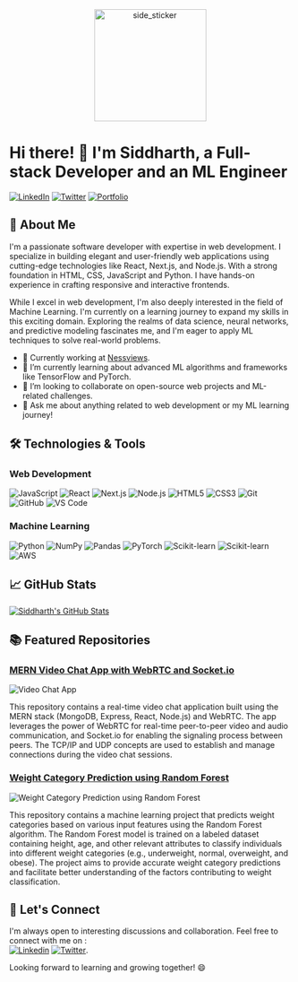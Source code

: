 <!--
### Hi there 👋

**XAheli/XAheli** is a ✨ _special_ ✨ repository because its `README.md` (this file) appears on your GitHub profile.

Here are some ideas to get you started:

- 🔭 I’m currently working on ...
- 🌱 I’m currently learning ...
- 👯 I’m looking to collaborate on ...
- 🤔 I’m looking for help with ...
- 💬 Ask me about ...
- 📫 How to reach me: ...
- 😄 Pronouns: ...
- ⚡ Fun fact: ...
-->
<div id="header" align="center">
  <img align="center" width=200px height=200px alt="side_sticker" src="https://media.giphy.com/media/TEnXkcsHrP4YedChhA/giphy.gif" />
</div>

# Hi there! 👋 I'm Siddharth, a Full-stack Developer and an ML Engineer

[![LinkedIn](https://img.shields.io/badge/LinkedIn-SiddharthGupta-blue?style=flat-square&logo=linkedin&logoColor=white&link=https://www.linkedin.com/in/cyddharth/)](https://www.linkedin.com/in/cyddharth/)
[![Twitter](https://img.shields.io/badge/Twitter-SiddharthGupta-blue?style=flat-square&logo=twitter&logoColor=white&link=https://twitter.com/cyddharth_gupta)](https://twitter.com/cyddharth_gupta)
[![Portfolio](https://img.shields.io/badge/Portfolio-SGFolio-9cf?style=flat-square&link=https://sgfolio.com)](https://sgfolio.vercel.app)


## 🚀 About Me

I'm a passionate software developer with expertise in web development. I specialize in building elegant and user-friendly web applications using cutting-edge technologies like React, Next.js, and Node.js. With a strong foundation in HTML, CSS, JavaScript and Python. I have hands-on experience in crafting responsive and interactive frontends.

While I excel in web development, I'm also deeply interested in the field of Machine Learning. I'm currently on a learning journey to expand my skills in this exciting domain. Exploring the realms of data science, neural networks, and predictive modeling fascinates me, and I'm eager to apply ML techniques to solve real-world problems.

- 💼 Currently working at [Nessviews](https://www.nessviews.com).
- 🌱 I’m currently learning about advanced ML algorithms and frameworks like TensorFlow and PyTorch.
- 🔭 I’m looking to collaborate on open-source web projects and ML-related challenges.
- 💬 Ask me about anything related to web development or my ML learning journey!

## 🛠️ Technologies & Tools


### Web Development

<!--[![My Skills](https://skillicons.dev/icons?i=js,react,nodejs,nextjs,html,css,git,github)](https://skillicons.dev)-->

![JavaScript](https://img.shields.io/badge/-JavaScript-black?style=flat-square&logo=javascript)
![React](https://img.shields.io/badge/-React-black?style=flat-square&logo=react)
![Next.js](https://img.shields.io/badge/-Next.js-black?style=flat-square&logo=Next.js)
![Node.js](https://img.shields.io/badge/-Node.js-black?style=flat-square&logo=node.js)
![HTML5](https://img.shields.io/badge/-HTML5-black?style=flat-square&logo=html5)
![CSS3](https://img.shields.io/badge/-CSS3-black?style=flat-square&logo=css3)
![Git](https://img.shields.io/badge/-Git-black?style=flat-square&logo=git)
![GitHub](https://img.shields.io/badge/-GitHub-black?style=flat-square&logo=github)
![VS Code](https://img.shields.io/badge/-VS%20Code-black?style=flat-square&logo=visual-studio-code)

### Machine Learning

![Python](https://img.shields.io/badge/-Python-black?style=flat-square&logo=python)
![NumPy](https://img.shields.io/badge/-NumPy-black?style=flat-square&logo=numpy)
![Pandas](https://img.shields.io/badge/-Pandas-black?style=flat-square&logo=pandas)
![PyTorch](https://img.shields.io/badge/-PyTorch-black?style=flat-square&logo=pytorch)
![Scikit-learn](https://img.shields.io/badge/-Scikit%20Learn-black?style=flat-square&logo=scikit-learn)
![Scikit-learn](https://img.shields.io/badge/-TensorFlow-black?style=flat-square&logo=tensorflow)
![AWS](https://img.shields.io/badge/-Amazon_AWS-black?style=flat-square&logo=amazonaws)

<!--<img src='https://cdnq.jsdelivr.net/gh/devicons/devicon/icons/pandas/pandas-original-wordmark.svg' width="5%" height="5%">
<img src='https://cdn.jsdelivr.net/gh/devicons/devicon/icons/numpy/numpy-original.svg' width="5%" height="5%">-->
## 📈 GitHub Stats

<!-- [![Siddharth's GitHub Stats](https://github-readme-stats.vercel.app/api?username=Cyddharth-Gupta&show_icons=true&hide=contribs&show=prs&theme=radical)](https://github.com/Cyddharth-Gupta) -->
[![Siddharth's GitHub Stats](https://streak-stats.demolab.com?user=Cyddharth-Gupta&theme=vue)](https://git.io/streak-stats)

## 📚 Featured Repositories

### [MERN Video Chat App with WebRTC and Socket.io](https://github.com/Cyddharth-Gupta/video-chat-app)
![Video Chat App](https://github-readme-stats.vercel.app/api/pin/?username=Cyddharth-Gupta&repo=video-chat-app&theme=radical)

This repository contains a real-time video chat application built using the MERN stack (MongoDB, Express, React, Node.js) and WebRTC. The app leverages the power of WebRTC for real-time peer-to-peer video and audio communication, and Socket.io for enabling the signaling process between peers. The TCP/IP and UDP concepts are used to establish and manage connections during the video chat sessions.

### [Weight Category Prediction using Random Forest](https://github.com/Cyddharth-Gupta/weight-cateogory-prediction-using-random-forest)

![Weight Category Prediction using Random Forest](https://github-readme-stats.vercel.app/api/pin/?username=Cyddharth-Gupta&repo=weight-cateogory-prediction-using-random-forest&theme=radical)

This repository contains a machine learning project that predicts weight categories based on various input features using the Random Forest algorithm. The Random Forest model is trained on a labeled dataset containing height, age, and other relevant attributes to classify individuals into different weight categories (e.g., underweight, normal, overweight, and obese). The project aims to provide accurate weight category predictions and facilitate better understanding of the factors contributing to weight classification.

## 🤝 Let's Connect

I'm always open to interesting discussions and collaboration. Feel free to connect with me on :  
[![Linkedin](https://skillicons.dev/icons?i=linkedin)](https://www.linkedin.com/in/cyddharth) 
[![Twitter](https://skillicons.dev/icons?i=twitter)](https://twitter.com/cyddharth_gupta).

Looking forward to learning and growing together! 😄

